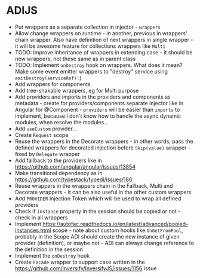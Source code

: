 # ADIJS

- Put wrappers as a separate collection in injector - `wrappers`
- Allow change wrappers on runtime - in another, previous in wrappers' chain wrapper. Also have definition of next wrappers in single wrapper - it will be awesome feature for collections wrappers like `Multi`
- TODO: Improve inheritance of wrappers in extending case - it should be new wrappers, not these same as in parent class
- TODO: Implement `onDestroy` hook on wrappers. What does it mean? Make some event emitter wrappers to "destroy" service using `emitDestroy(serviceRef)` :)
- Add wrappers for components
- Add tree-shakable wrappers, eg for Multi purpose
- Add providers and imports in the providers and components as metadata - create for providers/components separate injector like in Angular for @Component - `providers` will be easier than `imports` to implement, because I don't know how to handle the async dynamic modules, when resolve the modules...
- Add `useCustom` provider...
- Create `Request` scope
- Reuse the wrappers in the Decorate wrappers - in other words, pass the defined wrappers for decorated injection before `Skip(value)` wrapper - fixed by `Delegate` wrapper
- Add fallback to the providers like in https://github.com/angular/angular/issues/13854
- Make transitional dependency as in https://github.com/typestack/typedi/issues/186
- Reuse wrappers in the wrappers chain in the Fallback, Multi and Decorate wrappers - it can be also useful in the other custom wrappers
- Add `PROVIDER` Injection Token which will be used to wrap all defined providers
- Check if `instance` property in the session should be copied or not - check in all wrappers
- Implement https://autofac.readthedocs.io/en/latest/advanced/pooled-instances.html scope - note about custom hooks like `OnGetFromPool`, probably in the Scope ADI should create the new instance of given provider (definition), or maybe not - ADI can always change reference to the definition in the session
- Implement the `onDestroy` hook
- Create `Facade` wrapper to support case written in the https://github.com/inversify/InversifyJS/issues/1156 issue
